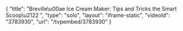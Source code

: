 {
    "title": "Breville\u00ae Ice Cream Maker: Tips and Tricks the Smart Scoop\u2122 ",
    "type": "solo",
    "layout": "iframe-static",
    "videoId": "3783930",
    "url": "\/tvpembed\/3783930"
}